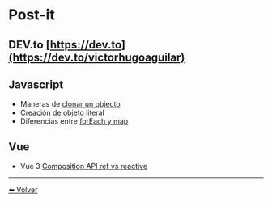 # Post-it 

## DEV.to [https://dev.to](https://dev.to/victorhugoaguilar)

 
## Javascript 
- Maneras de [clonar un objecto](https://github.com/VictorHugoAguilar/javascript-theory-questions-explained/blob/main/post-it/clone-objects-javascript.md)
- Creación de [objeto literal](https://github.com/VictorHugoAguilar/javascript-theory-questions-explained/blob/main/post-it/object-literals-javascript.md)
- Diferencias entre [forEach y map](https://github.com/VictorHugoAguilar/javascript-theory-questions-explained/blob/main/post-it/differences-between-foreach-and-map.md)


## Vue
- Vue 3 [Composition API ref vs reactive](https://github.com/VictorHugoAguilar/javascript-theory-questions-explained/blob/main/post-it/composite-api-ref-vs-reactive.md)


---
[⬅️ Volver](https://github.com/VictorHugoAguilar/javascript-theory-questions-explained/blob/main/readme.md)
